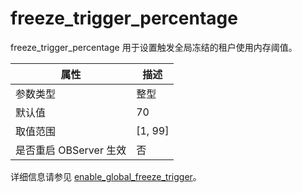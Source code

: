 freeze_trigger_percentage 
==============================================

freeze_trigger_percentage 用于设置触发全局冻结的租户使用内存阈值。


|      **属性**      |  **描述**   |
|------------------|-----------|
| 参数类型             | 整型        |
| 默认值              | 70        |
| 取值范围             | \[1, 99\] |
| 是否重启 OBServer 生效 | 否         |



详细信息请参见 [enable_global_freeze_trigger](/zh-CN/14.reference-guide-oracle-mode/3.system-configuration-items-1/61.enable_global_freeze_trigger-1.md)。
